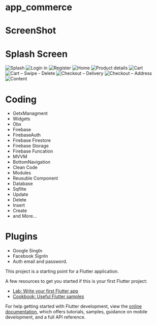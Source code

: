 # app_commerce

# ScreenShot

# Splash Screen
![Splash](https://user-images.githubusercontent.com/84380262/227993525-0ce52dcc-2525-4c67-9d20-1b2f058e9032.png)
<outside> <outside> <outside> <outside> <outside> <outside> <outside> <outside>
![Login in](https://user-images.githubusercontent.com/84380262/227993565-3a7672b4-70f8-4031-b28f-82ea59c979d5.png)
![Register](https://user-images.githubusercontent.com/84380262/227993594-f7ed22b6-95b2-4482-9470-04812b843033.png)
![Home](https://user-images.githubusercontent.com/84380262/227993637-7ad7b51f-807e-4e35-9339-94c487b72bc1.png)
![Product details](https://user-images.githubusercontent.com/84380262/227993710-80548717-b3ae-4fc4-a020-08ea6d91b984.png)
![Cart](https://user-images.githubusercontent.com/84380262/227993831-4f7c7364-fe6a-46a8-8bc4-2cc2f59b60b8.png)
![Cart – Swipe - Delete](https://user-images.githubusercontent.com/84380262/227993877-422748e4-6467-4c7d-973f-ecaef961f36f.png)
![Checkout – Delivery](https://user-images.githubusercontent.com/84380262/227994053-24279a04-b6da-47ef-945b-9dfbdef37d59.png)
![Checkout – Address](https://user-images.githubusercontent.com/84380262/227994093-8a0fe9f6-f879-4dc5-9864-f0966d27eb66.png)
![Content](https://user-images.githubusercontent.com/84380262/227994299-ef98461c-4860-4f2a-a48b-8c3d05a14663.png)

# Coding
- GetxManagment
- Widgets
- Obx
- Firebase
- FirebaseAuth 
- Firebase Firestore 
- Firebase Storage
- Firebase Funcation
- MVVM 
- BottomNavigation
- Clean Code
- Modules
- Reusuble Component
- Database
- Sqflite
- Update 
- Delete 
- Insert
- Create
- and More...

# Plugins
- Google SingIn
- Facebook SignIn
- Auth email and password.

This project is a starting point for a Flutter application.

A few resources to get you started if this is your first Flutter project:

- [Lab: Write your first Flutter app](https://docs.flutter.dev/get-started/codelab)
- [Cookbook: Useful Flutter samples](https://docs.flutter.dev/cookbook)

For help getting started with Flutter development, view the
[online documentation](https://docs.flutter.dev/), which offers tutorials,
samples, guidance on mobile development, and a full API reference.
